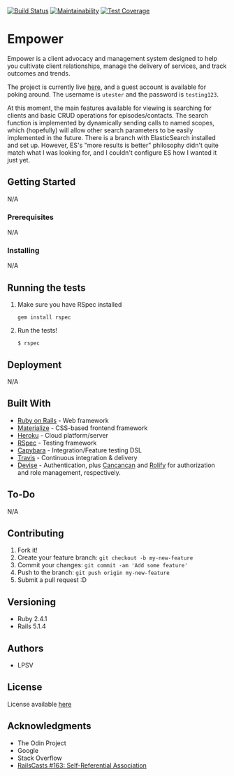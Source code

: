 [![Build Status](https://travis-ci.org/leosoaivan/empower.svg?branch=master)](https://travis-ci.org/leosoaivan/empower)
[![Maintainability](https://api.codeclimate.com/v1/badges/4152124b73650a208558/maintainability)](https://codeclimate.com/github/leosoaivan/empower/maintainability)
[![Test Coverage](https://api.codeclimate.com/v1/badges/4152124b73650a208558/test_coverage)](https://codeclimate.com/github/leosoaivan/empower/test_coverage)

# Empower
Empower is a client advocacy and management system designed to help you cultivate client relationships, manage the delivery of services, and track outcomes and trends.

The project is currently live [here](https://floating-tor-80170.herokuapp.com/clients), and a guest account is available for poking around. The username is `utester` and the password is `testing123`.

At this moment, the main features available for viewing is searching for clients and basic CRUD operations for episodes/contacts. The search function is implemented by dynamically sending calls to named scopes, which (hopefully) will allow other search parameters to be easily implemented in the future. There is a branch with ElasticSearch installed and set up. However, ES's "more results is better" philosophy didn't quite match what I was looking for, and I couldn't configure ES how I wanted it just yet.

## Getting Started
N/A

### Prerequisites
N/A

### Installing
N/A

## Running the tests
1. Make sure you have RSpec installed

    `gem install rspec`

2. Run the tests!

    `$ rspec`

## Deployment
N/A

## Built With
* [Ruby on Rails](http://rubyonrails.org/) - Web framework
* [Materialize](https://materializecss.com/) - CSS-based frontend framework
* [Heroku](https://www.heroku.com/home) - Cloud platform/server
* [RSpec](http://rspec.info/) - Testing framework
* [Capybara](https://github.com/teamcapybara/capybara) - Integration/Feature testing DSL
* [Travis](https://travis-ci.org) - Continuous integration & delivery
* [Devise](https://github.com/plataformatec/devise) - Authentication, plus [Cancancan](https://github.com/CanCanCommunity/cancancan) and [Rolify](https://github.com/RolifyCommunity/rolify) for authorization and role management, respectively. 

## To-Do
N/A

## Contributing
1. Fork it!
2. Create your feature branch: `git checkout -b my-new-feature`
3. Commit your changes: `git commit -am 'Add some feature'`
4. Push to the branch: `git push origin my-new-feature`
5. Submit a pull request :D

## Versioning
* Ruby 2.4.1
* Rails 5.1.4

## Authors
* LPSV

## License
License available [here](https://github.com/leosoaivan/empower/blob/master/LICENSE)

## Acknowledgments
* The Odin Project
* Google
* Stack Overflow
* [RailsCasts #163: Self-Referential Association](http://railscasts.com/episodes/163-self-referential-association)
